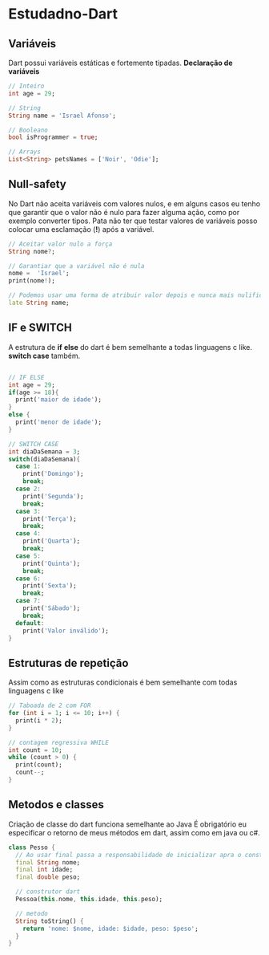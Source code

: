 # Estudadno-Dart
## Variáveis
Dart possui variáveis estáticas e fortemente tipadas.
**Declaração de variáveis**
```dart
// Inteiro
int age = 29;

// String
String name = 'Israel Afonso';

// Booleano
bool isProgrammer = true;

// Arrays
List<String> petsNames = ['Noir', 'Odie'];
```

## Null-safety
 No Dart não aceita variáveis com valores nulos, e em alguns casos eu tenho que garantir que o valor não é nulo para fazer alguma ação, como por exemplo converter tipos. Pata não ter que testar valores de variáveis posso colocar uma esclamação (**!**) após a variável.
 ```dart
 // Aceitar valor nulo a força
 String nome?;
 
 // Garantiar que a variável não é nula
 nome =  'Israel';
 print(nome!);
 
 // Podemos usar uma forma de atribuir valor depois e nunca mais nulificar
 late String name;
 ```
 
## IF e SWITCH
A estrutura de **if** **else** do dart é bem semelhante a todas linguagens c like. **switch case** também.
```dart

// IF ELSE
int age = 29;
if(age >= 18){
  print('maior de idade');
}
else {
  print('menor de idade');
}

// SWITCH CASE
int diaDaSemana = 3;
switch(diaDaSemana){
  case 1:
    print('Domingo');
    break;
  case 2:
    print('Segunda');
    break;
  case 3:
    print('Terça');
    break;
  case 4:
    print('Quarta');
    break;
  case 5:
    print('Quinta');
    break;
  case 6:
    print('Sexta');
    break;
  case 7:
    print('Sábado');
    break;
  default:
    print('Valor inválido');
}
```

## Estruturas de repetição

Assim como as estruturas condicionais é bem semelhante com todas linguagens c like

```dart
// Taboada de 2 com FOR
for (int i = 1; i <= 10; i++) {
  print(i * 2);
}

// contagem regressiva WHILE
int count = 10;
while (count > 0) {
  print(count);
  count--;
}
```
## Metodos e classes
Criação de classe do dart funciona semelhante ao Java
É obrigatório eu especificar o retorno de meus métodos em dart, assim como em java ou c#.

```dart
class Pesso {
  // Ao usar final passa a responsabilidade de inicializar apra o construtor
  final String nome;
  final int idade;
  final double peso;

  // construtor dart
  Pessoa(this.nome, this.idade, this.peso);

  // metodo
  String toString() {
    return 'nome: $nome, idade: $idade, peso: $peso';
  }
}
```
